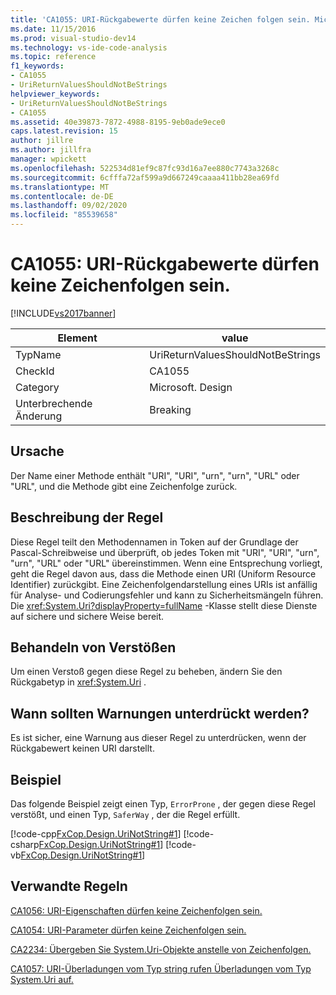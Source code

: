 ```yaml
---
title: 'CA1055: URI-Rückgabewerte dürfen keine Zeichen folgen sein. Microsoft-Dokumentation'
ms.date: 11/15/2016
ms.prod: visual-studio-dev14
ms.technology: vs-ide-code-analysis
ms.topic: reference
f1_keywords:
- CA1055
- UriReturnValuesShouldNotBeStrings
helpviewer_keywords:
- UriReturnValuesShouldNotBeStrings
- CA1055
ms.assetid: 40e39873-7872-4988-8195-9eb0ade9ece0
caps.latest.revision: 15
author: jillre
ms.author: jillfra
manager: wpickett
ms.openlocfilehash: 522534d81ef9c87fc93d16a7ee880c7743a3268c
ms.sourcegitcommit: 6cfffa72af599a9d667249caaaa411bb28ea69fd
ms.translationtype: MT
ms.contentlocale: de-DE
ms.lasthandoff: 09/02/2020
ms.locfileid: "85539658"
---
```

# <a name="ca1055-uri-return-values-should-not-be-strings"></a>CA1055: URI-Rückgabewerte dürfen keine Zeichenfolgen sein.
[!INCLUDE[vs2017banner](../includes/vs2017banner.md)]

|Element|value|
|-|-|
|TypName|UriReturnValuesShouldNotBeStrings|
|CheckId|CA1055|
|Category|Microsoft. Design|
|Unterbrechende Änderung|Breaking|

## <a name="cause"></a>Ursache
 Der Name einer Methode enthält "URI", "URI", "urn", "urn", "URL" oder "URL", und die Methode gibt eine Zeichenfolge zurück.

## <a name="rule-description"></a>Beschreibung der Regel
 Diese Regel teilt den Methodennamen in Token auf der Grundlage der Pascal-Schreibweise und überprüft, ob jedes Token mit "URI", "URI", "urn", "urn", "URL" oder "URL" übereinstimmen. Wenn eine Entsprechung vorliegt, geht die Regel davon aus, dass die Methode einen URI (Uniform Resource Identifier) zurückgibt. Eine Zeichenfolgendarstellung eines URIs ist anfällig für Analyse- und Codierungsfehler und kann zu Sicherheitsmängeln führen. Die <xref:System.Uri?displayProperty=fullName> -Klasse stellt diese Dienste auf sichere und sichere Weise bereit.

## <a name="how-to-fix-violations"></a>Behandeln von Verstößen
 Um einen Verstoß gegen diese Regel zu beheben, ändern Sie den Rückgabetyp in <xref:System.Uri> .

## <a name="when-to-suppress-warnings"></a>Wann sollten Warnungen unterdrückt werden?
 Es ist sicher, eine Warnung aus dieser Regel zu unterdrücken, wenn der Rückgabewert keinen URI darstellt.

## <a name="example"></a>Beispiel
 Das folgende Beispiel zeigt einen Typ, `ErrorProne` , der gegen diese Regel verstößt, und einen Typ, `SaferWay` , der die Regel erfüllt.

 [!code-cpp[FxCop.Design.UriNotString#1](../snippets/cpp/VS_Snippets_CodeAnalysis/FxCop.Design.UriNotString/cpp/FxCop.Design.UriNotString.cpp#1)]
 [!code-csharp[FxCop.Design.UriNotString#1](../snippets/csharp/VS_Snippets_CodeAnalysis/FxCop.Design.UriNotString/cs/FxCop.Design.UriNotString.cs#1)]
 [!code-vb[FxCop.Design.UriNotString#1](../snippets/visualbasic/VS_Snippets_CodeAnalysis/FxCop.Design.UriNotString/vb/FxCop.Design.UriNotString.vb#1)]

## <a name="related-rules"></a>Verwandte Regeln
 [CA1056: URI-Eigenschaften dürfen keine Zeichenfolgen sein.](../code-quality/ca1056-uri-properties-should-not-be-strings.md)

 [CA1054: URI-Parameter dürfen keine Zeichenfolgen sein.](../code-quality/ca1054-uri-parameters-should-not-be-strings.md)

 [CA2234: Übergeben Sie System.Uri-Objekte anstelle von Zeichenfolgen.](../code-quality/ca2234-pass-system-uri-objects-instead-of-strings.md)

 [CA1057: URI-Überladungen vom Typ string rufen Überladungen vom Typ System.Uri auf.](../code-quality/ca1057-string-uri-overloads-call-system-uri-overloads.md)
